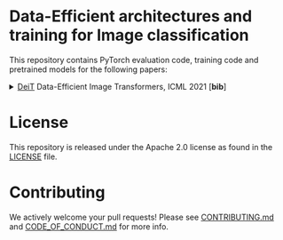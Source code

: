 # Data-Efficient architectures and training for Image classification

This repository contains PyTorch evaluation code, training code and pretrained models for the following papers:
<details>
<summary>
  <a href="README_deit.md">DeiT</a> Data-Efficient Image Transformers, ICML 2021 [<b>bib</b>]
</summary>

```
@InProceedings{pmlr-v139-touvron21a,
  title =     {Training data-efficient image transformers &amp; distillation through attention},
  author =    {Touvron, Hugo and Cord, Matthieu and Douze, Matthijs and Massa, Francisco and Sablayrolles, Alexandre and Jegou, Herve},
  booktitle = {International Conference on Machine Learning},
  pages =     {10347--10357},
  year =      {2021},
  volume =    {139},
  month =     {July}
}
```
</details>

# License
This repository is released under the Apache 2.0 license as found in the [LICENSE](LICENSE) file.

# Contributing
We actively welcome your pull requests! Please see [CONTRIBUTING.md](.github/CONTRIBUTING.md) and [CODE_OF_CONDUCT.md](.github/CODE_OF_CONDUCT.md) for more info.
